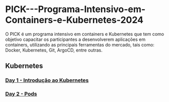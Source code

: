 # PICK---Programa-Intensivo-em-Containers-e-Kubernetes-2024
O PICK é um programa intensivo em containers e Kubernetes que tem como objetivo capacitar os participantes a desenvolverem aplicações em containers, utilizando as principais ferramentas do mercado, tais como: Docker, Kubernetes, Git, ArgoCD, entre outras.

## Kubernetes

### [Day 1 - Introdução ao Kubernetes](/Kubernetes/Day-1/README.md)

### [Day 2 - Pods](/Kubernetes/Day-2/README.md)
